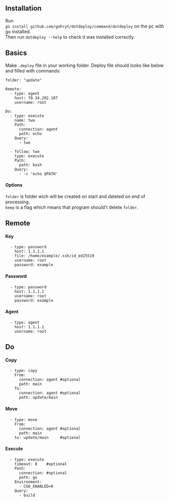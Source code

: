 ## Installation
Run  
```go install github.com/gohryt/dotdeploy/command/dotdeploy```
on the pc with go installed.  
Then run ```dotdeploy --help``` to check it was installed correctly.  
## Basics
Make ```.deploy``` file in your working folder. Deploy file should looks like below and filled with commands:  
```
folder: "update"

Remote:
  - type: agent
    host: 70.34.202.107
    username: root

Do:
  - type: execute
    name: two
    Path:
      connection: agent
      path: echo
    Query:
      - two

  - follow: two   
    type: execute
    Path: 
      path: bash
    Query:
      - -c 'echo $PATH'
```
#### Options
```folder``` is folder wich will be created on start and deleted on end of processing.  
```keep``` is a flag which means that program should't delete ```folder```.  
## Remote
#### Key
```
  - type: password
    host: 1.1.1.1
    file: /home/example/.ssh/id_ed25519
    username: root
    password: example
```
#### Password
```
  - type: password
    host: 1.1.1.1
    username: root
    password: example
```
#### Agent
```
  - type: agent
    host: 1.1.1.1
    username: root
```
## Do
#### Copy
```
  - type: copy
    From:
      connection: agent #optional
      path: main
    To:
      connection: agent #optional
      path: update/main
```
#### Move
```
  - type: move
    From:
      connection: agent #optional
      path: main
    to: update/main     #optional
```
#### Execute
```
  - type: execute
    timeout: 8    #optional
    Path:
      connection: #optional
      path: go
    Environment:
      - CGO_ENABLED=0
    Query:
      - build
```
